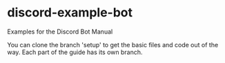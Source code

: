 # discord-example-bot
Examples for the Discord Bot Manual

You can clone the branch 'setup' to get the basic files and code out of the way.
Each part of the guide has its own branch.
